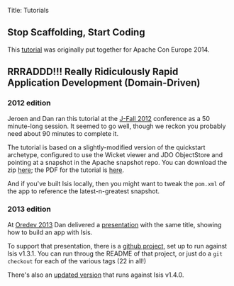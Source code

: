Title: Tutorials

[//]: # (content copied to _user-guide_xxx)

## Stop Scaffolding, Start Coding

This [tutorial](apacheconeu-2014.html) was originally put together for Apache Con Europe 2014.


## RRRADDD!!! Really Ridiculously Rapid Application Development (Domain-Driven)

### 2012 edition

Jeroen and Dan ran this tutorial at the [J-Fall 2012](http://www.nljug.org/jfall/) conference as a 50 minute-long session.  It seemed to go well, though we reckon you probably need about 90 minutes to complete it.

The tutorial is based on a slightly-modified version of the quickstart archetype, configured to use the Wicket viewer and JDO ObjectStore and pointing at a snapshot in the Apache snapshot repo.  You can download the zip [here](resources/rrraddd/myapp.zip); the PDF for the tutorial is [here](resources/rrraddd/RRRADD%20lab.v0.5.pdf).

And if you've built Isis locally, then you might want to tweak the `pom.xml` of the app to reference the latest-n-greatest snapshot.


### 2013 edition

At [Oredev 2013](http://oredev.org/2013) Dan delivered a [presentation](http://oredev.org/2013/wed-fri-conference/rrraddd-ridiculously-rapid-domain-driven-and-restful-apps-with-apache-isis) with the same title, showing how to build an app with Isis.

To support that presentation, there is a [github project](https://github.com/danhaywood/rrraddd-isis-131), set up to run against Isis v1.3.1.  You can run throug the README of that project, or just do a `git checkout` for each of the various tags (22 in all!)

There's also an [updated version](https://github.com/danhaywood/isis-tutorial-140) that runs against Isis v1.4.0.